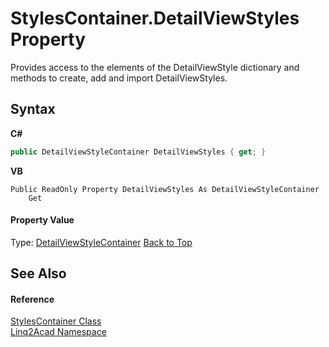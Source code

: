 # StylesContainer.DetailViewStyles Property 
 

Provides access to the elements of the DetailViewStyle dictionary and methods to create, add and import DetailViewStyles.

## Syntax

**C#**<br />
``` C#
public DetailViewStyleContainer DetailViewStyles { get; }
```

**VB**<br />
``` VB
Public ReadOnly Property DetailViewStyles As DetailViewStyleContainer
	Get
```


#### Property Value
Type: <a href="T_Linq2Acad_DetailViewStyleContainer.md#DetailViewStyleContainer-Class">DetailViewStyleContainer</a>
<a href="#StylesContainerDetailViewStyles-Property">Back to Top</a>

## See Also


#### Reference
<a href="T_Linq2Acad_StylesContainer.md#StylesContainer-Class">StylesContainer Class</a><br /><a href="N_Linq2Acad.md#Linq2Acad-Namespace">Linq2Acad Namespace</a><br />

